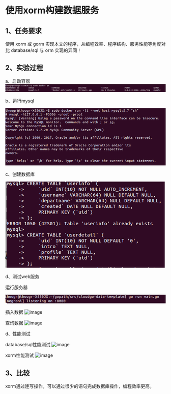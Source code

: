 # 使用xorm构建数据服务
## 1、任务要求
使用 xorm 或 gorm 实现本文的程序，从编程效率、程序结构、服务性能等角度对比 database/sql 与 orm 实现的异同！

## 2、实验过程
a、启动容器
![image](https://github.com/zanhaofang/cloudgo-data/blob/master/pics/pic1.png)

b、运行mysql

![image](https://github.com/zanhaofang/cloudgo-data/blob/master/pics/pic2.png)

c、创建数据库

![image](https://github.com/zanhaofang/cloudgo-data/blob/master/pics/pic3.png)

d、测试web服务

运行服务器

![image](https://github.com/zanhaofang/cloudgo-data/blob/master/pics/pic4.png)

插入数据
![image]()

查询数据
![image]()

d、性能测试

database/sql性能测试
![image]()

xorm性能测试
![image]()

## 3、比较
xorm通过连写操作，可以通过很少的语句完成数据库操作，编程效率更高。
